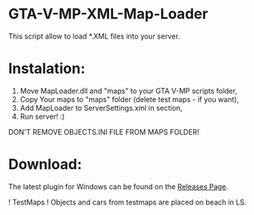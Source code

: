 # GTA-V-MP-XML-Map-Loader
This script allow to load *.XML files into your server.

# Instalation:
1. Move MapLoader.dll and "maps" to your GTA V-MP scripts folder,
2. Copy Your maps to "maps" folder (delete test maps - if you want),
3. Add <string>MapLoader</string> to ServerSettings.xml in <Scripts> section,
4. Run server! :)

DON'T REMOVE OBJECTS.INI FILE FROM MAPS FOLDER!

# Download:
The latest plugin for Windows can be found on the <a href="https://github.com/crazzel/GTA-V-MP-XML-Map-Loader/releases">Releases Page</a>.

! TestMaps !
Objects and cars from testmaps are placed on beach in LS.


